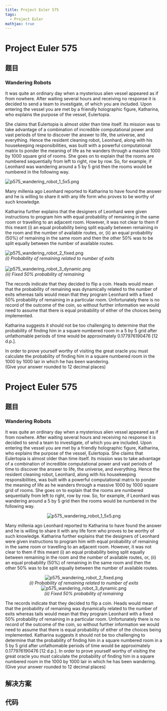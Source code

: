 ```yaml
---
title: Project Euler 575
tags:
  - Project Euler
mathjax: true
---
```

<escape><!-- more --></escape>
    
# Project Euler 575
## 题目
### Wandering Robots

It was quite an ordinary day when a mysterious alien vessel appeared as if from nowhere. After waiting several hours and receiving no response it is decided to send a team to investigate, of which you are included. Upon entering the vessel you are met by a friendly holographic figure, Katharina, who explains the purpose of the vessel, Eulertopia.

She claims that Eulertopia is almost older than time itself. Its mission was to take advantage of a combination of incredible computational power and vast periods of time to discover the answer to life, the universe, and everything. Hence the resident cleaning robot, Leonhard, along with his housekeeping responsibilities, was built with a powerful computational matrix to ponder the meaning of life as he wanders through a massive 1000 by 1000 square grid of rooms. She goes on to explain that the rooms are numbered sequentially from left to right, row by row. So, for example, if Leonhard was wandering around a 5 by 5 grid then the rooms would be numbered in the following way.

<div class="center">
<img src="project/images/p575_wandering_robot_1_5x5.png" alt="p575_wandering_robot_1_5x5.png" /></div>

Many millenia ago Leonhard reported to Katharina to have found the answer and he is willing to share it with any life form who proves to be worthy of such knowledge.

Katharina further explains that the designers of Leonhard were given instructions to program him with equal probability of remaining in the same room or travelling to an adjacent room. However, it was not clear to them if this meant (i) an equal probability being split equally between remaining in the room and the number of available routes, or, (ii) an equal probability (50%) of remaining in the same room and then the other 50% was to be split equally between the number of available routes.

<div class="center">
<img src="project/images/p575_wandering_robot_2_fixed.png" alt="p575_wandering_robot_2_fixed.png" /><br /><div style="font-style:italic;">(i) Probability of remaining related to number of exits</div>
<br /><img src="project/images/p575_wandering_robot_3_dynamic.png" alt="p575_wandering_robot_3_dynamic.png" /><br /><div style="font-style:italic;">(ii) Fixed 50% probability of remaining</div>
</div>

The records indicate that they decided to flip a coin. Heads would mean that the probability of remaining was dynamically related to the number of exits whereas tails would mean that they program Leonhard with a fixed 50% probability of remaining in a particular room. Unfortunately there is no record of the outcome of the coin, so without further information we would need to assume that there is equal probability of either of the choices being implemented.

Katharina suggests it should not be too challenging to determine that the probability of finding him in a square numbered room in a 5 by 5 grid after unfathomable periods of time would be approximately 0.177976190476 [12 d.p.].

In order to prove yourself worthy of visiting the great oracle you must calculate the probability of finding him in a square numbered room in the 1000 by 1000 lair in which he has been wandering.<br />
(Give your answer rounded to 12 decimal places)


# Project Euler 575
## 题目
### Wandering Robots

It was quite an ordinary day when a mysterious alien vessel appeared as if from nowhere. After waiting several hours and receiving no response it is decided to send a team to investigate, of which you are included. Upon entering the vessel you are met by a friendly holographic figure, Katharina, who explains the purpose of the vessel, Eulertopia.
She claims that Eulertopia is almost older than time itself. Its mission was to take advantage of a combination of incredible computational power and vast periods of time to discover the answer to life, the universe, and everything. Hence the resident cleaning robot, Leonhard, along with his housekeeping responsibilities, was built with a powerful computational matrix to ponder the meaning of life as he wanders through a massive 1000 by 1000 square grid of rooms. She goes on to explain that the rooms are numbered sequentially from left to right, row by row. So, for example, if Leonhard was wandering around a 5 by 5 grid then the rooms would be numbered in the following way.
<center><img src="https://projecteuler.net/project/images/p575_wandering_robot_1_5x5.png" alt="p575_wandering_robot_1_5x5.png"></center>

Many millenia ago Leonhard reported to Katharina to have found the answer and he is willing to share it with any life form who proves to be worthy of such knowledge.
Katharina further explains that the designers of Leonhard were given instructions to program him with equal probability of remaining in the same room or travelling to an adjacent room. However, it was not clear to them if this meant (i) an equal probability being split equally between remaining in the room and the number of available routes, or, (ii) an equal probability (50%) of remaining in the same room and then the other 50% was to be split equally between the number of available routes.
<center><img src="https://projecteuler.net/project/images/p575_wandering_robot_2_fixed.png" alt="p575_wandering_robot_2_fixed.png"><br>
<i>(i) Probability of remaining related to number of exits</i></center>

<center><img src="https://projecteuler.net/project/images/p575_wandering_robot_3_dynamic.png" alt="p575_wandering_robot_3_dynamic.png"><br>
<i>(ii) Fixed 50% probability of remaining</i></center>

The records indicate that they decided to flip a coin. Heads would mean that the probability of remaining was dynamically related to the number of exits whereas tails would mean that they program Leonhard with a fixed 50% probability of remaining in a particular room. Unfortunately there is no record of the outcome of the coin, so without further information we would need to assume that there is equal probability of either of the choices being implemented.
Katharina suggests it should not be too challenging to determine that the probability of finding him in a square numbered room in a 5 by 5 grid after unfathomable periods of time would be approximately 0.177976190476 [12 d.p.].
In order to prove yourself worthy of visiting the great oracle you must calculate the probability of finding him in a square numbered room in the 1000 by 1000 lair in which he has been wandering.<br>(Give your answer rounded to 12 decimal places)


## 解决方案


## 代码


